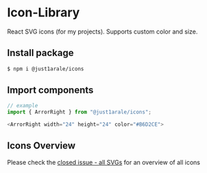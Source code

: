 # Icon-Library

React SVG icons (for my projects). Supports custom color and size.

## Install package

```bash
$ npm i @just1arale/icons
```

## Import components

```js
// example
import { ArrorRight } from "@just1arale/icons";

<ArrorRight width="24" height="24" color="#B6D2CE">
```

## Icons Overview

Please check the [closed issue - all SVGs](https://github.com/justArale/icon-library/commit/9a68816)
for an overview of all icons
